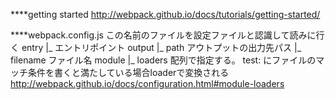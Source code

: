 ****getting started
http://webpack.github.io/docs/tutorials/getting-started/

****webpack.config.js
この名前のファイルを設定ファイルと認識して読みに行く
entry
   |_ エントリポイント
output
   |_ path アウトプットの出力先パス
   |_ filename ファイル名
module
   |_ loaders 配列で指定する。
      test: にファイルのマッチ条件を書くと満たしている場合loaderで変換される
      http://webpack.github.io/docs/configuration.html#module-loaders
